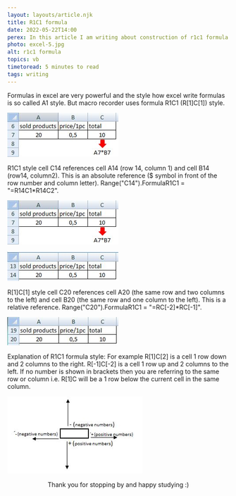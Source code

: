```yaml
---
layout: layouts/article.njk
title: R1C1 formula
date: 2022-05-22T14:00
perex: In this article I am writing about construction of r1c1 formula in excel format
photo: excel-5.jpg
alt: r1c1 formula
topics: vb
timetoread: 5 minutes to read
tags: writing
---
```


Formulas in excel are very powerful and the style how excel write formulas is so called A1 style. But macro recorder uses formula R1C1 (R[1]C[1]) style.

![Excel5](/images/blog/excel-5.jpg)

R1C1 style
cell C14 references cell A14 (row 14, column 1) and cell B14 (row14, column2). This is an absolute reference ($ symbol in front of the row number and column letter). Range("C14").FormulaR1C1 = "=R14C1\*R14C2".

![Excel6](/images/blog/excel-6.jpg)

![Excel7](/images/blog/excel-7.jpg)

R[1]C[1] style
cell C20 references cell A20 (the same row and two columns to the left) and cell B20 (the same row and one column to the left). This is a relative reference. Range("C20").FormulaR1C1 = "=RC[-2]\*RC[-1]".

![Excel8](/images/blog/excel-8.jpg)

Explanation of R1C1 formula style:
For example R[1]C[2] is a cell 1 row down and 2 columns to the right.
R[-1]C[-2] is a cell 1 row up and 2 columns to the left.
If no number is shown in brackets then you are referring to the same row or column i.e. R[1]C will be a 1 row below the current cell in the same column.

![Excel9](/images/blog/excel-9.jpg)

<div style="text-align: center;">
Thank you for stopping by and happy studying :)
</div>
